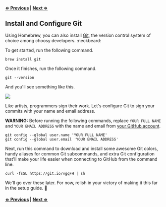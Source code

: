 #### [⇐ Previous](5_atom.md) | [Next ⇒](7_node.md)

## Install and Configure Git

Using Homebrew, you can also install [Git](https://git-scm.com/), the version control system of choice among choosy developers. :neckbeard:

To get started, run the following command.

```
brew install git
```

Once it finishes, run the following command.

```
git --version
```

And you'll see something like this.

![](https://i.imgur.com/Gwx0LOn.png)

Like artists, programmers sign their work. Let's configure Git to sign your commits with your name and email address.

**WARNING:** Before running the following commands, replace `YOUR FULL NAME` and `YOUR EMAIL ADDRESS` with the name and email from [your GitHub account](https://github.com/settings/profile).

```
git config --global user.name 'YOUR FULL NAME'
git config --global user.email 'YOUR EMAIL ADDRESS'
```

Next, run this command to download and install some awesome Git colors, handy aliases for common Git subcommands, and extra Git configuration that'll make your life easier when connecting to GitHub from the command line.

```
curl -fsSL https://git.io/vgqFH | sh
```

We'll go over these later. For now, relish in your victory of making it this far in the setup guide. :tada:


#### [⇐ Previous](5_atom.md) | [Next ⇒](7_node.md)
